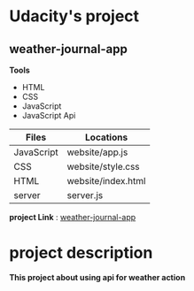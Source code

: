 # Udacity's project

## weather-journal-app

**Tools**

- HTML
- CSS
- JavaScript
- JavaScript Api

| **Files** | **Locations** |
| ----------- | ----------- |
| JavaScript | website/app.js |
| CSS | website/style.css |
| HTML | website/index.html |
| server | server.js |


**project Link** : [weather-journal-app](https://github.com/AbdElrahmanBEBO/weather-journal-app)

# project description
 **This project about using api for weather action**
